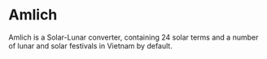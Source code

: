 # Amlich

Amlich is a Solar-Lunar converter, containing 24 solar terms and a number of lunar and solar festivals in Vietnam by default.
